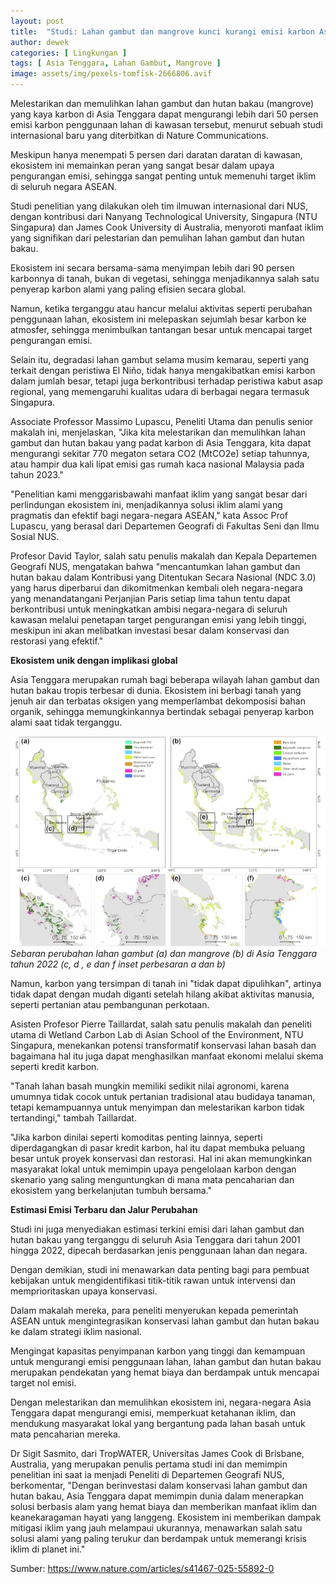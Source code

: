 ```yaml
---
layout: post
title:  "Studi: Lahan gambut dan mangrove kunci kurangi emisi karbon Asia Tenggara"
author: dewek
categories: [ Lingkungan ]
tags: [ Asia Tenggara, Lahan Gambut, Mangrove ]
image: assets/img/pexels-tomfisk-2666806.avif
---
```


Melestarikan dan memulihkan lahan gambut dan hutan bakau (mangrove) yang kaya karbon di Asia Tenggara dapat mengurangi lebih dari 50 persen emisi karbon penggunaan lahan di kawasan tersebut, menurut sebuah studi internasional baru yang diterbitkan di Nature Communications.

Meskipun hanya menempati 5 persen dari daratan daratan di kawasan, ekosistem ini memainkan peran yang sangat besar dalam upaya pengurangan emisi, sehingga sangat penting untuk memenuhi target iklim di seluruh negara ASEAN.

Studi penelitian yang dilakukan oleh tim ilmuwan internasional dari NUS, dengan kontribusi dari Nanyang Technological University, Singapura (NTU Singapura) dan James Cook University di Australia, menyoroti manfaat iklim yang signifikan dari pelestarian dan pemulihan lahan gambut dan hutan bakau.

Ekosistem ini secara bersama-sama menyimpan lebih dari 90 persen karbonnya di tanah, bukan di vegetasi, sehingga menjadikannya salah satu penyerap karbon alami yang paling efisien secara global.

Namun, ketika terganggu atau hancur melalui aktivitas seperti perubahan penggunaan lahan, ekosistem ini melepaskan sejumlah besar karbon ke atmosfer, sehingga menimbulkan tantangan besar untuk mencapai target pengurangan emisi.

Selain itu, degradasi lahan gambut selama musim kemarau, seperti yang terkait dengan peristiwa El Niño, tidak hanya mengakibatkan emisi karbon dalam jumlah besar, tetapi juga berkontribusi terhadap peristiwa kabut asap regional, yang memengaruhi kualitas udara di berbagai negara termasuk Singapura.

Associate Professor Massimo Lupascu, Peneliti Utama dan penulis senior makalah ini, menjelaskan, "Jika kita melestarikan dan memulihkan lahan gambut dan hutan bakau yang padat karbon di Asia Tenggara, kita dapat mengurangi sekitar 770 megaton setara CO2 (MtCO2e) setiap tahunnya, atau hampir dua kali lipat emisi gas rumah kaca nasional Malaysia pada tahun 2023."

"Penelitian kami menggarisbawahi manfaat iklim yang sangat besar dari perlindungan ekosistem ini, menjadikannya solusi iklim alami yang pragmatis dan efektif bagi negara-negara ASEAN," kata Assoc Prof Lupascu, yang berasal dari Departemen Geografi di Fakultas Seni dan Ilmu Sosial NUS.

Profesor David Taylor, salah satu penulis makalah dan Kepala Departemen Geografi NUS, mengatakan bahwa "mencantumkan lahan gambut dan hutan bakau dalam Kontribusi yang Ditentukan Secara Nasional (NDC 3.0) yang harus diperbarui dan dikomitmenkan kembali oleh negara-negara yang menandatangani Perjanjian Paris setiap lima tahun tentu dapat berkontribusi untuk meningkatkan ambisi negara-negara di seluruh kawasan melalui penetapan target pengurangan emisi yang lebih tinggi, meskipun ini akan melibatkan investasi besar dalam konservasi dan restorasi yang efektif."

**Ekosistem unik dengan implikasi global**

Asia Tenggara merupakan rumah bagi beberapa wilayah lahan gambut dan hutan bakau tropis terbesar di dunia. Ekosistem ini berbagi tanah yang jenuh air dan terbatas oksigen yang memperlambat dekomposisi bahan organik, sehingga memungkinkannya bertindak sebagai penyerap karbon alami saat tidak terganggu.

![grafik](/assets/img/sea-mangrove.webp)
*Sebaran perubahan lahan gambut (a) dan mangrove (b) di Asia Tenggara tahun 2022 (c, d , e dan f inset perbesaran a dan b)*

Namun, karbon yang tersimpan di tanah ini "tidak dapat dipulihkan", artinya tidak dapat dengan mudah diganti setelah hilang akibat aktivitas manusia, seperti pertanian atau pembangunan perkotaan.

Asisten Profesor Pierre Taillardat, salah satu penulis makalah dan peneliti utama di Wetland Carbon Lab di Asian School of the Environment, NTU Singapura, menekankan potensi transformatif konservasi lahan basah dan bagaimana hal itu juga dapat menghasilkan manfaat ekonomi melalui skema seperti kredit karbon.

"Tanah lahan basah mungkin memiliki sedikit nilai agronomi, karena umumnya tidak cocok untuk pertanian tradisional atau budidaya tanaman, tetapi kemampuannya untuk menyimpan dan melestarikan karbon tidak tertandingi," tambah Taillardat.

"Jika karbon dinilai seperti komoditas penting lainnya, seperti diperdagangkan di pasar kredit karbon, hal itu dapat membuka peluang besar untuk proyek konservasi dan restorasi. Hal ini akan memungkinkan masyarakat lokal untuk memimpin upaya pengelolaan karbon dengan skenario yang saling menguntungkan di mana mata pencaharian dan ekosistem yang berkelanjutan tumbuh bersama."

**Estimasi Emisi Terbaru dan Jalur Perubahan**

Studi ini juga menyediakan estimasi terkini emisi dari lahan gambut dan hutan bakau yang terganggu di seluruh Asia Tenggara dari tahun 2001 hingga 2022, dipecah berdasarkan jenis penggunaan lahan dan negara.

Dengan demikian, studi ini menawarkan data penting bagi para pembuat kebijakan untuk mengidentifikasi titik-titik rawan untuk intervensi dan memprioritaskan upaya konservasi.

Dalam makalah mereka, para peneliti menyerukan kepada pemerintah ASEAN untuk mengintegrasikan konservasi lahan gambut dan hutan bakau ke dalam strategi iklim nasional.

Mengingat kapasitas penyimpanan karbon yang tinggi dan kemampuan untuk mengurangi emisi penggunaan lahan, lahan gambut dan hutan bakau merupakan pendekatan yang hemat biaya dan berdampak untuk mencapai target nol emisi.

Dengan melestarikan dan memulihkan ekosistem ini, negara-negara Asia Tenggara dapat mengurangi emisi, memperkuat ketahanan iklim, dan mendukung masyarakat lokal yang bergantung pada lahan basah untuk mata pencaharian mereka.

Dr Sigit Sasmito, dari TropWATER, Universitas James Cook di Brisbane, Australia, yang merupakan penulis pertama studi ini dan memimpin penelitian ini saat ia menjadi Peneliti di Departemen Geografi NUS, berkomentar, "Dengan berinvestasi dalam konservasi lahan gambut dan hutan bakau, Asia Tenggara dapat memimpin dunia dalam menerapkan solusi berbasis alam yang hemat biaya dan memberikan manfaat iklim dan keanekaragaman hayati yang langgeng. Ekosistem ini memberikan dampak mitigasi iklim yang jauh melampaui ukurannya, menawarkan salah satu solusi alami yang paling terukur dan berdampak untuk memerangi krisis iklim di planet ini."

Sumber: <https://www.nature.com/articles/s41467-025-55892-0>
